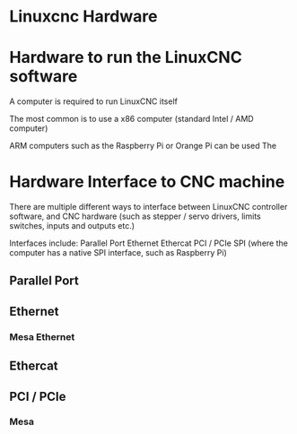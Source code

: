 # Linuxcnc Hardware

# Hardware to run the LinuxCNC software
A computer is required to run LinuxCNC itself

The most common is to use a x86 computer (standard Intel / AMD computer)

ARM computers such as the Raspberry Pi or Orange Pi can be used
The 

# Hardware Interface to CNC machine
There are multiple different ways to interface between LinuxCNC controller software, and CNC hardware (such as stepper / servo drivers, limits switches, inputs and outputs etc.)

Interfaces include:
Parallel Port
Ethernet
Ethercat
PCI / PCIe
SPI (where the computer has a native SPI interface, such as Raspberry Pi)


## Parallel Port



## Ethernet
### Mesa Ethernet




## Ethercat


## PCI / PCIe
### Mesa




